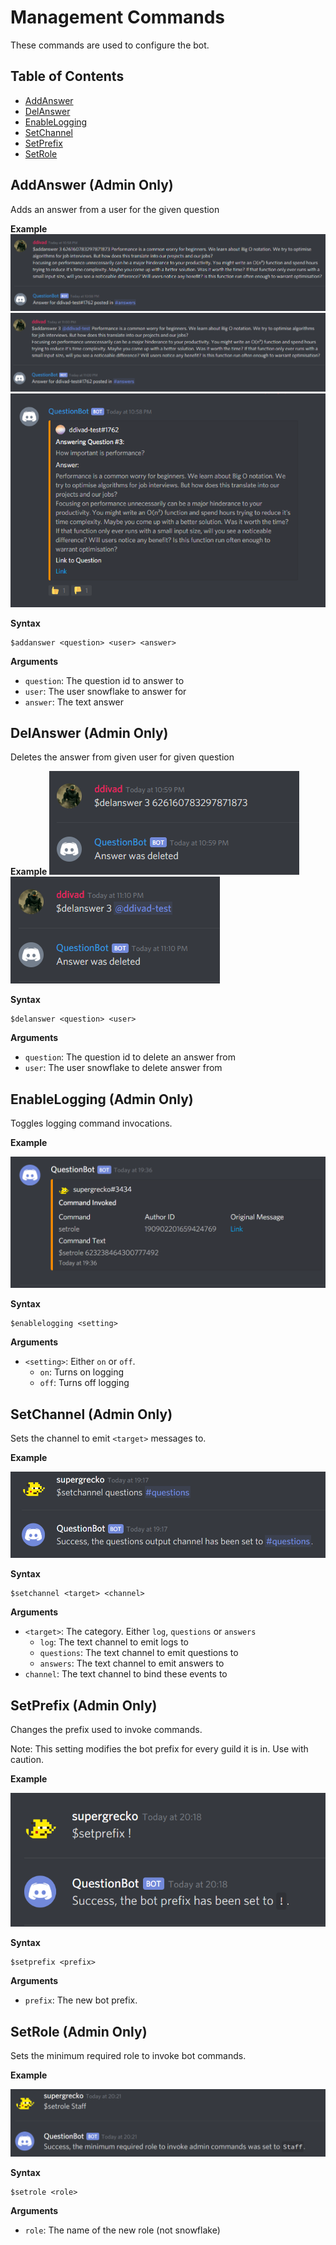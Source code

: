 # Management Commands

These commands are used to configure the bot.

## Table of Contents

- [AddAnswer](#addanswer-admin-only)
- [DelAnswer](#delanswer-admin-only)
- [EnableLogging](#enablelogging-admin-only)
- [SetChannel](#setchannel-admin-only)
- [SetPrefix](#setprefix-admin-only)
- [SetRole](#setrole-admin-only)

## AddAnswer (Admin Only)

Adds an answer from a user for the given question

**Example**
![Example](/.github/assets/commands/addanswer-id.png)
![Example](/.github/assets/commands/addanswer-mention.png)
![Example](/.github/assets/commands/addanswer-answer.png)

**Syntax**

```
$addanswer <question> <user> <answer>
```              

**Arguments**      

- `question`: The question id to answer to
- `user`: The user snowflake to answer for
- `answer`: The text answer 

## DelAnswer (Admin Only)

Deletes the answer from given user for given question

**Example**
![Example](/.github/assets/commands/delanswer-id.png)
![Example](/.github/assets/commands/delanswer-mention.png)

**Syntax**

```
$delanswer <question> <user>
```                

**Arguments**  

- `question`: The question id to delete an answer from
- `user`: The user snowflake to delete answer from

## EnableLogging (Admin Only)

Toggles logging command invocations.

**Example**

![Example](/.github/assets/commands/logging-example.png)

**Syntax**

```
$enablelogging <setting>
```

**Arguments**  

-  `<setting>`: Either `on` or `off`.
    - `on`: Turns on logging
    - `off`: Turns off logging

## SetChannel (Admin Only)

Sets the channel to emit `<target>` messages to.

**Example**

![Example](/.github/assets/commands/setchannel-example.png)

**Syntax**

```
$setchannel <target> <channel>
```

**Arguments**  

- `<target>`: The category. Either `log`, `questions` or `answers`
    - `log`: The text channel to emit logs to
    - `questions`: The text channel to emit questions to
    - `answers`: The text channel to emit answers to
- `channel`: The text channel to bind these events to

## SetPrefix (Admin Only)

Changes the prefix used to invoke commands.

Note: This setting modifies the bot prefix for every guild it is in. Use with caution.

**Example**

![Example](/.github/assets/commands/setprefix-example.png)

**Syntax**

```
$setprefix <prefix>
```

**Arguments**

- `prefix`: The new bot prefix.  

## SetRole (Admin Only)

Sets the minimum required role to invoke bot commands.

**Example**

![Example](/.github/assets/commands/setrole-example.png)

**Syntax**

```
$setrole <role>
```

**Arguments**  

- `role`: The name of the new role (not snowflake)
